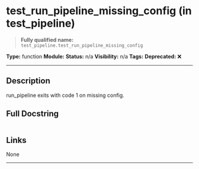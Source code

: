 # test_run_pipeline_missing_config (in test_pipeline)
> **Fully qualified name:** `test_pipeline.test_run_pipeline_missing_config`

**Type:** function
**Module:** 
**Status:** n/a
**Visibility:** n/a
**Tags:** 
**Deprecated:** ❌

---

## Description
run_pipeline exits with code 1 on missing config.

## Full Docstring
```

```

## Links
None

---
